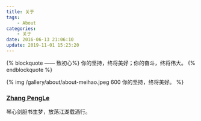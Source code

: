 ```yaml
---
title: 关于
tags:
    - About
categories: 
	- 关于
date: 2016-06-13 21:06:10
update: 2019-11-01 15:23:20
---
```


{% blockquote —— 致初心%}
你的坚持，终将美好；你的奋斗，终将伟大。
{% endblockquote %}

{% img /gallery/about/about-meihao.jpeg 600 你的坚持，终将美好。 %}

<!-- more -->

### [Zhang PengLe](/about/author.html)

琴心剑胆书生梦，放荡江湖载酒行。